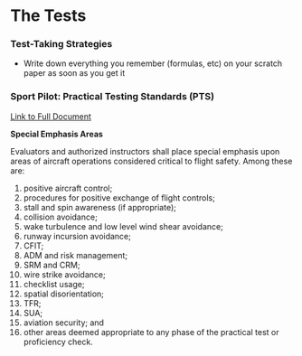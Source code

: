 # The Tests

### Test-Taking Strategies

- Write down everything you remember (formulas, etc) on your scratch paper as soon as you get it



### Sport Pilot: Practical Testing Standards (PTS)

[Link to Full Document](https://www.faa.gov/training_testing/testing/acs/sport_airplane_pts_29.pdf)

**Special Emphasis Areas**

Evaluators and authorized instructors shall place special emphasis upon areas of aircraft operations
considered critical to flight safety. Among these are:
1. positive aircraft control;
2. procedures for positive exchange of flight controls;
3. stall and spin awareness (if appropriate);
4. collision avoidance;
5. wake turbulence and low level wind shear avoidance;
6. runway incursion avoidance;
7. CFIT;
8. ADM and risk management;
9. SRM and CRM;
10. wire strike avoidance;
11. checklist usage;
12. spatial disorientation;
13. TFR;
14. SUA;
15. aviation security; and
16. other areas deemed appropriate to any phase of the practical test or proficiency check.
